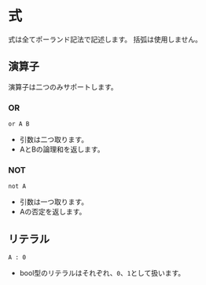 # 式
式は全てポーランド記法で記述します。
括弧は使用しません。

## 演算子
演算子は二つのみサポートします。

### OR
`or A B`
- 引数は二つ取ります。
- AとBの論理和を返します。

### NOT
`not A`
- 引数は一つ取ります。
- Aの否定を返します。

## リテラル
`A : 0`
- bool型のリテラルはそれぞれ、`0`、`1`として扱います。
